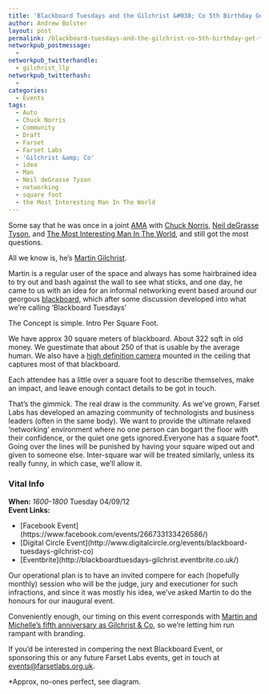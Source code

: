 ```yaml
---
title: 'Blackboard Tuesdays and the Gilchrist &#038; Co 5th Birthday Get-Together'
author: Andrew Bolster
layout: post
permalink: /blackboard-tuesdays-and-the-gilchrist-co-5th-birthday-get-together/
networkpub_postmessage:
  - 
networkpub_twitterhandle:
  - gilchrist_llp
networkpub_twitterhash:
  - 
categories:
  - Events
tags:
  - Auto
  - Chuck Norris
  - Community
  - Draft
  - Farset
  - Farset Labs
  - 'Gilchrist &amp; Co'
  - idea
  - Man
  - Neil deGrasse Tyson
  - networking
  - square foot
  - the Most Interesting Man In The World
---
```

Some say that he was once in a joint [AMA](http://www.reddit.com/r/IAmA) with [Chuck Norris,](http://www.chucknorrisfacts.com/) [Neil deGrasse Tyson](http://www.youtube.com/watch?v=CbIZU8cQWXc), and [The Most Interesting Man In The World](http://www.youtube.com/watch?v=8Bc0WjTT0Ps), and still got the most questions.

All we know is, he&#8217;s [Martin Gilchrist](https://twitter.com/Gilchrist_LLP).

Martin is a regular user of the space and always has some hairbrained idea to try out and bash against the wall to see what sticks, and one day, he came to us with an idea for an informal networking event based around our georgous [blackboard][1], which after some discussion developed into what we&#8217;re calling &#8216;Blackboard Tuesdays&#8217;

The Concept is simple. Intro Per Square Foot.<img class="alignright  wp-image-617" title="blackboard" src="http://i1.wp.com/farsetlabs.org.uk/blog/wp-content/uploads/2012/08/blackboard.png?resize=384%2C240" alt="" data-recalc-dims="1" /><!--more-->

We have approx 30 square meters of blackboard. About 322 sqft in old money. We guestimate that about 250 of that is usable by the average human. We also have a [high definition camera](http://youtu.be/HQDVYJGSHQI?hd=1) mounted in the ceiling that captures most of that blackboard.

Each attendee has a little over a square foot to describe themselves, make an impact, and leave enough contact details to be got in touch.

That&#8217;s the gimmick. The real draw is the community. As we&#8217;ve grown, Farset Labs has developed an amazing community of technologists and business leaders (often in the same body). We want to provide the ultimate relaxed &#8216;networking&#8217; environment where no one person can bogart the floor with their confidence, or the quiet one gets ignored.Everyone has a square foot\*. Going over the lines will be punished by having your square wiped out and given to someone else. Inter-square war will be treated similarly, unless its really funny, in which case, we&#8217;ll allow it.

<div class="inpostbox">
  <h3>
    Vital Info
  </h3>
  
  <p>
    <strong>When: </strong><em>1600-1800 </em>Tuesday 04/09/12<br /> <strong>Event Links:</strong>
  </p>
  
  <ul>
    <li>
      [Facebook Event](https://www.facebook.com/events/266733133426586/)
    </li>
    <li>
      [Digital Circle Event](http://www.digitalcircle.org/events/blackboard-tuesdays-gilchrist-co)
    </li>
    <li>
      [Eventbrite](http://blackboardtuesdays-gilchrist.eventbrite.co.uk/)
    </li>
  </ul>
</div>

Our operational plan is to have an invited compere for each (hopefully monthly) session who will be the judge, jury and executioner for such infractions, and since it was mostly his idea, we&#8217;ve asked Martin to do the honours for our inaugural event.

Conveniently enough, our timing on this event corresponds with [Martin and Michelle&#8217;s fifth anniversary as Gilchrist & Co][2], so we&#8217;re letting him run rampant with branding.

If you&#8217;d be interested in compering the next Blackboard Event, or sponsoring this or any future Farset Labs events, get in touch at [events@farsetlabs.org.uk](mailto:events@farsetlabs.org.uk?subject=Blackboard%20Tuesdays).

\*Approx, no-ones perfect, see diagram.

 [1]: http://farsetlabs.org.uk/blog/paint-it-black-this-weeks-updates/ "Paint It Black: This Weeks Updates"
 [2]: https://www.facebook.com/events/266733133426586/
